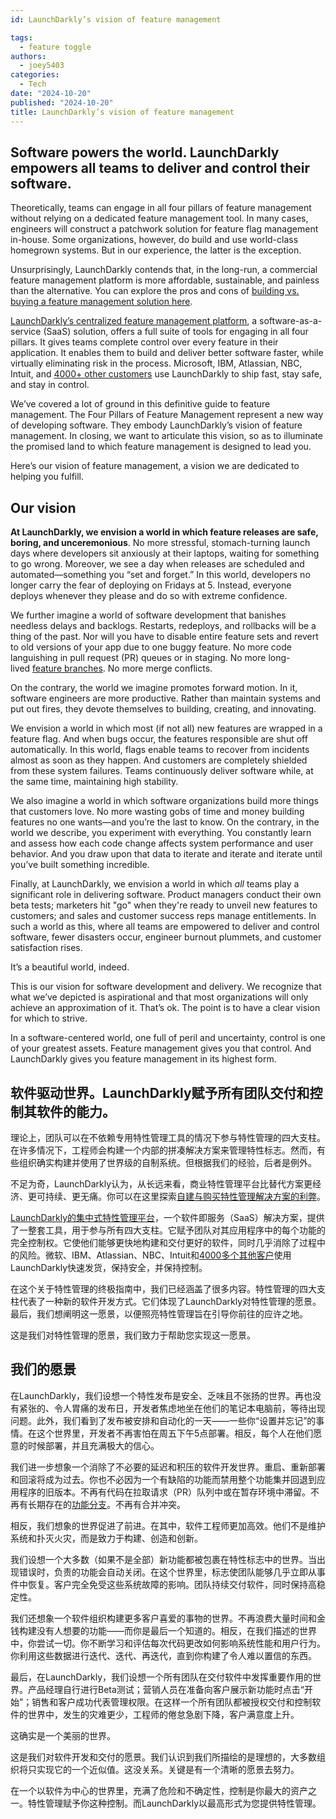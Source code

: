 ```yaml
---
id: LaunchDarkly’s vision of feature management

tags:
  - feature toggle
authors:
  - joey5403
categories:
  - Tech
date: "2024-10-20"
published: "2024-10-20"
title: LaunchDarkly’s vision of feature management
---
```


## Software powers the world. LaunchDarkly empowers all teams to deliver and control their software.

Theoretically, teams can engage in all four pillars of feature management without relying on a dedicated feature management tool. In many cases, engineers will construct a patchwork solution for feature flag management in-house. Some organizations, however, do build and use world-class homegrown systems. But in our experience, the latter is the exception. 

Unsurprisingly, LaunchDarkly contends that, in the long-run, a commercial feature management platform is more affordable, sustainable, and painless than the alternative. You can explore the pros and cons of [building vs. buying a feature management solution here](https://launchdarkly.com/blog/feature-management-platform-build-or-buy/).

[LaunchDarkly’s centralized feature management platform](https://launchdarkly.com/product/), a software-as-a-service (SaaS) solution, offers a full suite of tools for engaging in all four pillars. It gives teams complete control over every feature in their application. It enables them to build and deliver better software faster, while virtually eliminating risk in the process. Microsoft, IBM, Atlassian, NBC, Intuit, and [4000+ other customers](https://launchdarkly.com/customers/) use LaunchDarkly to ship fast, stay safe, and stay in control.

We’ve covered a lot of ground in this definitive guide to feature management. The Four Pillars of Feature Management represent a new way of developing software. They embody LaunchDarkly’s vision of feature management. In closing, we want to articulate this vision, so as to illuminate the promised land to which feature management is designed to lead you.

Here’s our vision of feature management, a vision we are dedicated to helping you fulfill.

## Our vision

**At LaunchDarkly, we envision a world in which feature releases are safe, boring, and unceremonious**. No more stressful, stomach-turning launch days where developers sit anxiously at their laptops, waiting for something to go wrong. Moreover, we see a day when releases are scheduled and automated—something you “set and forget.” In this world, developers no longer carry the fear of deploying on Fridays at 5. Instead, everyone deploys whenever they please and do so with extreme confidence. 

We further imagine a world of software development that banishes needless delays and backlogs. Restarts, redeploys, and rollbacks will be a thing of the past. Nor will you have to disable entire feature sets and revert to old versions of your app due to one buggy feature. No more code languishing in pull request (PR) queues or in staging. No more long-lived [feature branches](https://launchdarkly.com/blog/dos-and-donts-of-feature-branching/). No more merge conflicts. 

On the contrary, the world we imagine promotes forward motion. In it, software engineers are more productive. Rather than maintain systems and put out fires, they devote themselves to building, creating, and innovating.  

We envision a world in which most (if not all) new features are wrapped in a feature flag. And when bugs occur, the features responsible are shut off automatically. In this world, flags enable teams to recover from incidents almost as soon as they happen. And customers are completely shielded from these system failures. Teams continuously deliver software while, at the same time, maintaining high stability.  

We also imagine a world in which software organizations build more things that customers love. No more wasting gobs of time and money building features no one wants—and you’re the last to know. On the contrary, in the world we describe, you experiment with everything. You constantly learn and assess how each code change affects system performance and user behavior. And you draw upon that data to iterate and iterate and iterate until you’ve built something incredible.

Finally, at LaunchDarkly, we envision a world in which _all_ teams play a significant role in delivering software. Product managers conduct their own beta tests; marketers hit "go" when they're ready to unveil new features to customers; and sales and customer success reps manage entitlements. In such a world as this, where all teams are empowered to deliver and control software, fewer disasters occur, engineer burnout plummets, and customer satisfaction rises.

It’s a beautiful world, indeed.

This is our vision for software development and delivery. We recognize that what we’ve depicted is aspirational and that most organizations will only achieve an approximation of it. That’s ok. The point is to have a clear vision for which to strive.

In a software-centered world, one full of peril and uncertainty, control is one of your greatest assets. Feature management gives you that control. And LaunchDarkly gives you feature management in its highest form.


## 软件驱动世界。LaunchDarkly赋予所有团队交付和控制其软件的能力。

理论上，团队可以在不依赖专用特性管理工具的情况下参与特性管理的四大支柱。在许多情况下，工程师会构建一个内部的拼凑解决方案来管理特性标志。然而，有些组织确实构建并使用了世界级的自制系统。但根据我们的经验，后者是例外。

不足为奇，LaunchDarkly认为，从长远来看，商业特性管理平台比替代方案更经济、更可持续、更无痛。你可以在这里探索[自建与购买特性管理解决方案的利弊](https://launchdarkly.com/blog/feature-management-platform-build-or-buy/)。

[LaunchDarkly的集中式特性管理平台](https://launchdarkly.com/product/)，一个软件即服务（SaaS）解决方案，提供了一整套工具，用于参与所有四大支柱。它赋予团队对其应用程序中的每个功能的完全控制权。它使他们能够更快地构建和交付更好的软件，同时几乎消除了过程中的风险。微软、IBM、Atlassian、NBC、Intuit和[4000多个其他客户](https://launchdarkly.com/customers/)使用LaunchDarkly快速发货，保持安全，并保持控制。

在这个关于特性管理的终极指南中，我们已经涵盖了很多内容。特性管理的四大支柱代表了一种新的软件开发方式。它们体现了LaunchDarkly对特性管理的愿景。最后，我们想阐明这一愿景，以便照亮特性管理旨在引导你前往的应许之地。

这是我们对特性管理的愿景，我们致力于帮助您实现这一愿景。

## 我们的愿景

在LaunchDarkly，我们设想一个特性发布是安全、乏味且不张扬的世界。再也没有紧张的、令人胃痛的发布日，开发者焦虑地坐在他们的笔记本电脑前，等待出现问题。此外，我们看到了发布被安排和自动化的一天——一些你“设置并忘记”的事情。在这个世界里，开发者不再害怕在周五下午5点部署。相反，每个人在他们愿意的时候部署，并且充满极大的信心。

我们进一步想象一个消除了不必要的延迟和积压的软件开发世界。重启、重新部署和回滚将成为过去。你也不必因为一个有缺陷的功能而禁用整个功能集并回退到应用程序的旧版本。不再有代码在拉取请求（PR）队列中或在暂存环境中滞留。不再有长期存在的[功能分支](https://launchdarkly.com/blog/dos-and-donts-of-feature-branching/)。不再有合并冲突。

相反，我们想象的世界促进了前进。在其中，软件工程师更加高效。他们不是维护系统和扑灭火灾，而是致力于构建、创造和创新。

我们设想一个大多数（如果不是全部）新功能都被包裹在特性标志中的世界。当出现错误时，负责的功能会自动关闭。在这个世界里，标志使团队能够几乎立即从事件中恢复。客户完全免受这些系统故障的影响。团队持续交付软件，同时保持高稳定性。

我们还想象一个软件组织构建更多客户喜爱的事物的世界。不再浪费大量时间和金钱构建没有人想要的功能——而你是最后一个知道的。相反，在我们描述的世界中，你尝试一切。你不断学习和评估每次代码更改如何影响系统性能和用户行为。你利用这些数据进行迭代、迭代、再迭代，直到你构建了令人难以置信的东西。

最后，在LaunchDarkly，我们设想一个所有团队在交付软件中发挥重要作用的世界。产品经理自行进行Beta测试；营销人员在准备向客户展示新功能时点击“开始”；销售和客户成功代表管理权限。在这样一个所有团队都被授权交付和控制软件的世界中，发生的灾难更少，工程师的倦怠急剧下降，客户满意度上升。

这确实是一个美丽的世界。

这是我们对软件开发和交付的愿景。我们认识到我们所描绘的是理想的，大多数组织将只实现它的一个近似值。这没关系。关键是有一个清晰的愿景去努力。

在一个以软件为中心的世界里，充满了危险和不确定性，控制是你最大的资产之一。特性管理赋予你这种控制。而LaunchDarkly以最高形式为您提供特性管理。